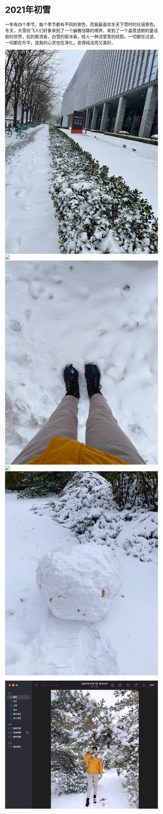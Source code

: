 # 2021年初雪



一年有四个季节，每个季节都有不同的景色，而我最喜欢冬天下雪时的壮丽景色。冬天，大雪纷飞人们好象来到了一个幽雅恬静的境界，来到了一个晶莹透剔的童话般的世界。松的那清香，白雪的那冰香，给人一种凉莹莹的抚慰。一切都在过滤，一切都在升华，连我的心灵也在净化，变得纯洁而又美好。



![](./IMG_6307.JPG)
![](./IMG_6313.JPG)
![](./IMG_6314.JPG)
![](./IMG_6343.JPG)
![](./IMG_6351.JPG)



![](.firstsnow_images/770b904b.png)
